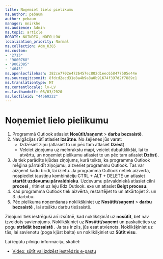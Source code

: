 ```yaml
---
title: Noņemiet lielo pielikumu
ms.author: pebaum
author: pebaum
manager: mnirkhe
ms.audience: Admin
ms.topic: article
ROBOTS: NOINDEX, NOFOLLOW
localization_priority: Normal
ms.collection: Adm_O365
ms.custom:
- "2713"
- "9000768"
- "9002385"
- "4645"
ms.openlocfilehash: 382ce7702e4726457ec802d1eec658477505e44e
ms.sourcegitcommit: 8fdcd2acd31e8a4b9a8a0b91674f397d2f7889c1
ms.translationtype: MT
ms.contentlocale: lv-LV
ms.lasthandoff: 06/03/2020
ms.locfileid: "44569222"
---
```

# <a name="remove-the-large-attachment"></a>Noņemiet lielo pielikumu

1. Programmā Outlook atlasiet **Nosūtīt/saņemt**  >  **darbu bezsaistē**. 
2. Navigācijas rūtī atlasiet **Izsūtne**. No šejienes jūs varat: 
    - Izdzēsiet ziņu (atlasiet to un pēc tam atlasiet **Dzēst**).
    - Velciet ziņojumu uz melnrakstu mapi, veiciet dubultklikšķi, lai to atvērtu, un noņemiet pielikumu atlasiet to un pēc tam atlasiet **Dzēst**).
3. Ja tiek parādīts kļūdas ziņojums, kurā teikts, ka programma Outlook mēģina pārraidīt ziņojumu, aizveriet programmu Outlook. Tas var aizņemt kādu brīdi, lai izietu. Ja programma Outlook netiek aizvērta, nospiediet taustiņu kombināciju CTRL + ALT + DELETE un atlasiet **startēt uzdevumu pārvaldnieku**. Uzdevumu pārvaldniekā atlasiet cilni **procesi** , ritiniet uz leju līdz Outlook. exe un atlasiet **Beigt procesu**.
4. Kad programma Outlook tiek aizvērta, restartējiet to un atkārtojiet 2. un 3. darbību. 
5. Pēc pielikuma noņemšanas noklikšķiniet uz **Nosūtīt/saņemt**  >  **darbu bezsaistē** , lai atsāktu darbu tiešsaistē. 

Ziņojumi tiek iestrēguši arī izsūtnē, kad noklikšķināt uz **nosūtīt**, bet nav izveidots savienojums. Noklikšķiniet uz **Nosūtīt/saņemt** un paskatieties uz pogu **strādāt bezsaistē** . Ja tas ir zils, jūs esat atvienots. Noklikšķiniet uz tās, lai savienotu (poga kļūst balta) un noklikšķiniet uz **Sūtīt visu**.
 
 Lai iegūtu pilnīgu informāciju, skatiet:
- [Video: sūtīt vai izdzēst iestrēdzis e-pastu](https://support.office.com/article/Video-Send-or-delete-an-email-stuck-in-your-outbox-26d5d34a-4e5f-444a-a9e8-44db04a94dec) 